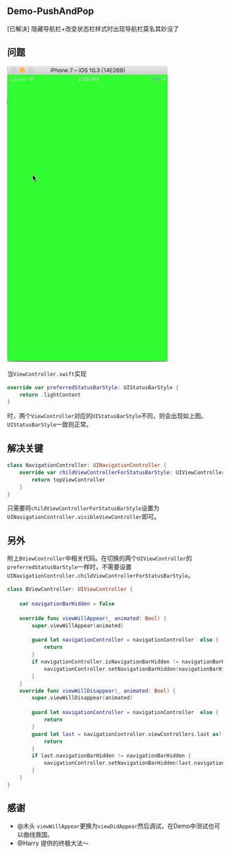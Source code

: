 ## Demo-PushAndPop
[已解决] 隐藏导航栏+改变状态栏样式时出现导航栏莫名其妙没了

## 问题

![snapshot](https://github.com/madordie/Demo-PushAndPop/blob/master/Untitled.gif?raw=true)

当`ViewController.swift`实现
```swift
override var preferredStatusBarStyle: UIStatusBarStyle {
    return .lightContent
}
```
时，两个`ViewController`对应的`UIStatusBarStyle`不同，则会出现如上图。`UIStatusBarStyle`一致则正常。

## 解决关键

```swift
class NavigationController: UINavigationController {
    override var childViewControllerForStatusBarStyle: UIViewController? {
        return topViewController
    }
}
```
只需要将`childViewControllerForStatusBarStyle`设置为`UINavigationController.visibleViewController`即可。

## 另外

附上`BViewController`中相关代码。在切换的两个`UIViewController`的`preferredStatusBarStyle`一样时，不需要设置`UINavigationController.childViewControllerForStatusBarStyle`。
```swift
class BViewController: UIViewController {

    var navigationBarHidden = false

    override func viewWillAppear(_ animated: Bool) {
        super.viewWillAppear(animated)

        guard let navigationController = navigationController  else {
            return
        }
        if navigationController.isNavigationBarHidden != navigationBarHidden {
            navigationController.setNavigationBarHidden(navigationBarHidden, animated: animated)
        }
    }
    override func viewWillDisappear(_ animated: Bool) {
        super.viewWillDisappear(animated)

        guard let navigationController = navigationController  else {
            return
        }
        guard let last = navigationController.viewControllers.last as? BViewController else {
            return
        }
        if last.navigationBarHidden != navigationBarHidden {
            navigationController.setNavigationBarHidden(last.navigationBarHidden, animated: animated)
        }
    }
}
```

## 感谢

- @木头 `viewWillAppear`更换为`viewDidAppear`然后调试，在Demo中测试也可以曲线救国。
- @Harry 提供的终极大法～

